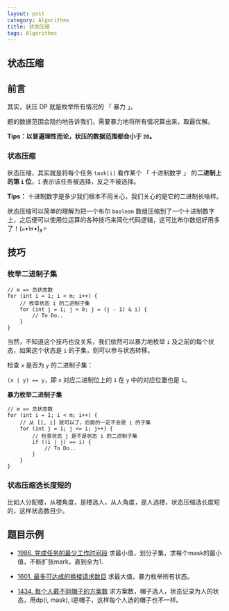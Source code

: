```yaml
---
layout: post
category: Algorithms
title: 状态压缩
tags: Algorithms
---
```


## 状态压缩

## 前言

其实，状压 DP 就是枚举所有情况的 「 暴力 」。

题的数据范围会隐约地告诉我们，需要暴力地将所有情况算出来，取最优解。

**Tips：以普遍理性而论，状压的数据范围都会小于 `20`。**



### 状态压缩

状态压缩，其实就是将每个任务 `task[i]` 看作某个 「 十进制数字 」 的**二进制上的第 `i` 位**，`1` 表示该任务被选择，反之不被选择。

**Tips：** 十进制数字是多少我们根本不用关心，我们关心的是它的二进制长啥样。

状态压缩可以简单的理解为把一个布尔 `boolean` 数组压缩到了一个十进制数字上，之后便可以使用位运算的各种技巧来简化代码逻辑，这可比布尔数组好用多了！(๑•̀ㅂ•́)و✧



## 技巧

### **枚举二进制子集**

```
// m => 总状态数
for (int i = 1; i < m; i++) {
    // 枚举状态 i 的二进制子集
    for (int j = i; j > 0; j = (j - 1) & i) {
        // To Do..
    }
}
```

当然，不知道这个技巧也没关系，我们依然可以暴力地枚举 `i` 及之前的每个状态，如果这个状态是 `i` 的子集，则可以参与状态转移。

检查 `x` 是否为 `y` 的二进制子集：

`(x | y) == y`，即 `x` 对应二进制位上的 `1` 在 `y` 中的对应位置也是 `1`。

**暴力枚举二进制子集**

```
// m => 总状态数
for (int i = 1; i < m; i++) {
    // 从 [1, i] 就可以了，后面的一定不会是 i 的子集
    for (int j = 1; j <= i; j++) {
        // 检查状态 j 是不是状态 i 的二进制子集
        if ((i | j) == i) {
            // To Do..
        }
    }
}
```

### 状态压缩选长度短的

比如人分配楼，从楼角度，是楼选人，从人角度，是人选楼，状态压缩选长度短的，这样状态数目少。



## 题目示例

- [1986. 完成任务的最少工作时间段](https://leetcode-cn.com/problems/minimum-number-of-work-sessions-to-finish-the-tasks/)  求最小值，划分子集，求每个mask的最小值，不断扩张mark，直到全为1. 

- [1601. 最多可达成的换楼请求数目](https://leetcode-cn.com/problems/maximum-number-of-achievable-transfer-requests/) 求最大值，暴力枚举所有状态。
- [1434. 每个人戴不同帽子的方案数](https://leetcode-cn.com/problems/number-of-ways-to-wear-different-hats-to-each-other/) 求方案数，帽子选人，状态记录为人的状态，用dp(i, mask), i是帽子，这样每个人选的帽子也不一样。
